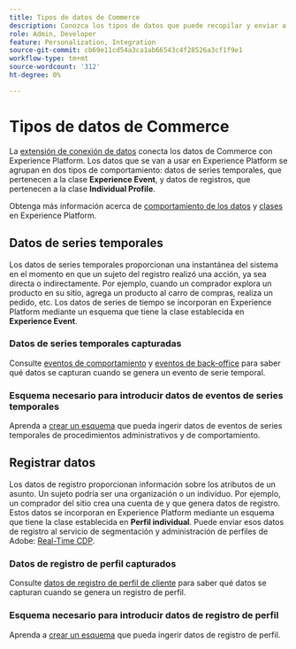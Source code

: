 ```yaml
---
title: Tipos de datos de Commerce
description: Conozca los tipos de datos que puede recopilar y enviar a Experience Platform.
role: Admin, Developer
feature: Personalization, Integration
source-git-commit: cb69e11cd54a3ca1ab66543c4f28526a3cf1f9e1
workflow-type: tm+mt
source-wordcount: '312'
ht-degree: 0%

---
```


# Tipos de datos de Commerce

La [extensión de conexión de datos](overview.md) conecta los datos de Commerce con Experience Platform. Los datos que se van a usar en Experience Platform se agrupan en dos tipos de comportamiento: datos de series temporales, que pertenecen a la clase **Experience Event**, y datos de registros, que pertenecen a la clase **Individual Profile**.

Obtenga más información acerca de [comportamiento de los datos](https://experienceleague.adobe.com/docs/experience-platform/xdm/schema/composition.html?lang=es#data-behaviors) y [clases](https://experienceleague.adobe.com/docs/experience-platform/xdm/schema/composition.html?lang=es#class) en Experience Platform.

## Datos de series temporales

Los datos de series temporales proporcionan una instantánea del sistema en el momento en que un sujeto del registro realizó una acción, ya sea directa o indirectamente. Por ejemplo, cuando un comprador explora un producto en su sitio, agrega un producto al carro de compras, realiza un pedido, etc. Los datos de series de tiempo se incorporan en Experience Platform mediante un esquema que tiene la clase establecida en **Experience Event**.

### Datos de series temporales capturadas

Consulte [eventos de comportamiento](events.md) y [eventos de back-office](events-backoffice.md) para saber qué datos se capturan cuando se genera un evento de serie temporal.

### Esquema necesario para introducir datos de eventos de series temporales

Aprenda a [crear un esquema](update-xdm.md) que pueda ingerir datos de eventos de series temporales de procedimientos administrativos y de comportamiento.

## Registrar datos

Los datos de registro proporcionan información sobre los atributos de un asunto. Un sujeto podría ser una organización o un individuo. Por ejemplo, un comprador del sitio crea una cuenta de y que genera datos de registro. Estos datos se incorporan en Experience Platform mediante un esquema que tiene la clase establecida en **Perfil individual**. Puede enviar esos datos de registro al servicio de segmentación y administración de perfiles de Adobe: [Real-Time CDP](https://experienceleague.adobe.com/docs/experience-platform/rtcdp/intro/rtcdp-intro/overview.html?lang=es).

### Datos de registro de perfil capturados

Consulte [datos de registro de perfil de cliente](events-profilerecord.md) para saber qué datos se capturan cuando se genera un registro de perfil.

### Esquema necesario para introducir datos de registro de perfil

Aprenda a [crear un esquema](profile-data.md) que pueda ingerir datos de registro de perfil.
